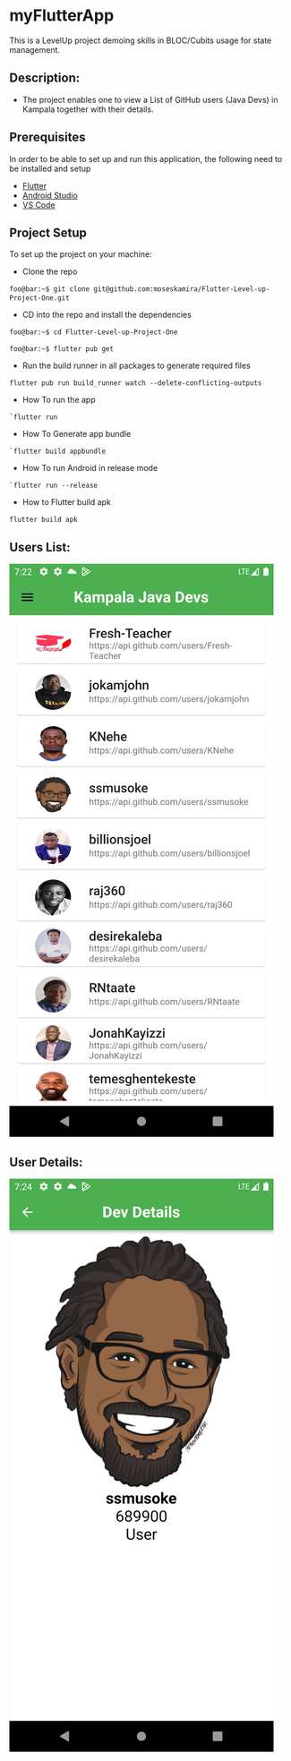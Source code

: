 # myFlutterApp

This is a LevelUp project demoing skills in BLOC/Cubits usage for state management.

## Description:

- The project enables one to view a List of GitHub users (Java Devs) in Kampala together with their
  details.

## Prerequisites

In order to be able to set up and run this application, the following need to be installed and setup

- [Flutter](https://docs.flutter.dev/get-started/install)
- [Android Studio](https://developer.android.com/studio)
- [VS Code](https://code.visualstudio.com/)

## Project Setup

To set up the project on your machine:

- Clone the repo

```console
foo@bar:~$ git clone git@github.com:moseskamira/Flutter-Level-up-Project-One.git
```

- CD into the repo and install the dependencies

```console
foo@bar:~$ cd Flutter-Level-up-Project-One 
```

```console
foo@bar:~$ flutter pub get
```

- Run the build runner in all packages to generate required files

```console
flutter pub run build_runner watch --delete-conflicting-outputs
```

- How To run the app

```console
`flutter run
```

- How To Generate app bundle

```console
`flutter build appbundle
```

- How To run Android in release mode

```console
`flutter run --release
```

- How to Flutter build apk

```console
flutter build apk
```

## Users List:

![List developers](/assets/images/users.png)

## User Details:

![List developers](/assets/images/details.png)

